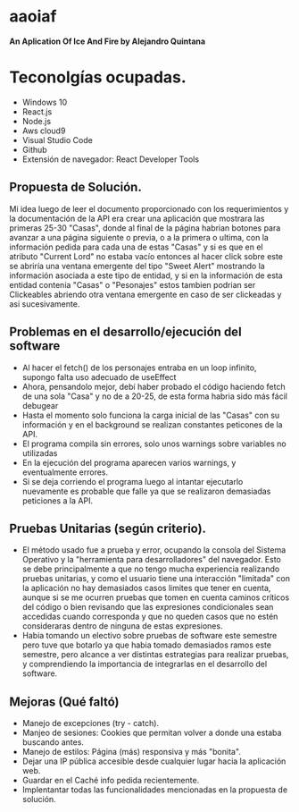 # aaoiaf

**An Aplication Of Ice And Fire by Alejandro Quintana**

# Teconolgías ocupadas.
* Windows 10
* React.js
* Node.js
* Aws cloud9
* Visual Studio Code
* Github
* Extensión de navegador: React Developer Tools

## Propuesta de Solución.
Mi idea luego de leer el documento proporcionado con los requerimientos y la documentación de la API era crear una aplicación que mostrara las primeras 25-30 "Casas", donde al final de la página habrian botones para avanzar a una página siguiente o previa, o a la primera o ultima, con la información pedida para cada una de estas "Casas" y si es que en el atributo "Current Lord" no estaba vacío entonces al hacer click sobre este se abriría una ventana emergente del tipo "Sweet Alert" mostrando la información asociada a este tipo de entidad, y si en la información de esta entidad contenia "Casas" o "Pesonajes" estos tambien podrian ser Clickeables abriendo otra ventana emergente en caso de ser clickeadas y asi sucesivamente.

## Problemas en el desarrollo/ejecución del software
* Al hacer el fetch() de los personajes entraba en un loop infinito, supongo falta uso adecuado de useEffect
* Ahora, pensandolo mejor, debí haber probado el código haciendo fetch de una sola "Casa" y no de a 20-25, de esta forma habria sido más fácil debugear
* Hasta el momento solo funciona la carga inicial de las "Casas" con su información y en el background se realizan constantes peticones de la API.
* El programa compila sin errores, solo unos warnings sobre variables no utilizadas
* En la ejecución del programa aparecen varios warnings, y eventualmente errores.
* Si se deja corriendo el programa luego al intantar ejecutarlo nuevamente es probable que falle ya que se realizaron demasiadas peticiones a la API.


## Pruebas Unitarias (según criterio).
* El método usado fue a prueba y error, ocupando la consola del Sistema Operativo y la "herramienta para desarrolladores" del navegador. Esto se debe principalmente a que no tengo mucha experiencia realizando pruebas unitarias, y como el usuario tiene una interacción "limitada" con la aplicación no hay demasiados casos limites que tener en cuenta, aunque si se me ocurren pruebas que tomen en cuenta caminos críticos del código o bien revisando que las expresiones condicionales sean accedidas cuando corresponda y que no queden casos que no estén consideraras dentro de ninguna de estas expresiones.
* Habia tomando un electivo sobre pruebas de software este semestre pero tuve que botarlo ya que habia tomado demasiados ramos este semestre, pero alcance a ver distintas estrategias para realizar pruebas, y comprendiendo la importancia de integrarlas en el desarrollo del software.


## Mejoras (Qué faltó) 
* Manejo de excepciones (try - catch).
* Manjeo de sesiones: Cookies que permitan volver a donde una estaba buscando antes.
* Manejo de estilos: Página (más) responsiva y más "bonita".
* Dejar una IP pública accesible desde cualquier lugar hacia la aplicación web.
* Guardar en el Caché info pedida recientemente.
* Implentantar todas las funcionalidades mencionadas en la propuesta de solución.
